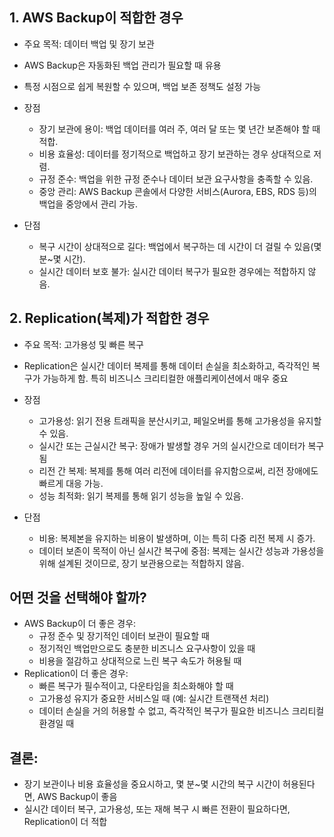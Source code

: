 ## 1. AWS Backup이 적합한 경우
- 주요 목적: 데이터 백업 및 장기 보관
- AWS Backup은 자동화된 백업 관리가 필요할 때 유용
- 특정 시점으로 쉽게 복원할 수 있으며, 백업 보존 정책도 설정 가능

- 장점
    - 장기 보관에 용이: 백업 데이터를 여러 주, 여러 달 또는 몇 년간 보존해야 할 때 적합.
    - 비용 효율성: 데이터를 정기적으로 백업하고 장기 보관하는 경우 상대적으로 저렴.
    - 규정 준수: 백업을 위한 규정 준수나 데이터 보관 요구사항을 충족할 수 있음.
    - 중앙 관리: AWS Backup 콘솔에서 다양한 서비스(Aurora, EBS, RDS 등)의 백업을 중앙에서 관리 가능.
- 단점
    - 복구 시간이 상대적으로 길다: 백업에서 복구하는 데 시간이 더 걸릴 수 있음(몇 분~몇 시간).
    - 실시간 데이터 보호 불가: 실시간 데이터 복구가 필요한 경우에는 적합하지 않음.

## 2. Replication(복제)가 적합한 경우
- 주요 목적: 고가용성 및 빠른 복구
- Replication은 실시간 데이터 복제를 통해 데이터 손실을 최소화하고, 즉각적인 복구가 가능하게 함. 특히 비즈니스 크리티컬한 애플리케이션에서 매우 중요

- 장점
    - 고가용성: 읽기 전용 트래픽을 분산시키고, 페일오버를 통해 고가용성을 유지할 수 있음.
    - 실시간 또는 근실시간 복구: 장애가 발생할 경우 거의 실시간으로 데이터가 복구됨
    - 리전 간 복제: 복제를 통해 여러 리전에 데이터를 유지함으로써, 리전 장애에도 빠르게 대응 가능.
    - 성능 최적화: 읽기 복제를 통해 읽기 성능을 높일 수 있음.
- 단점
    - 비용: 복제본을 유지하는 비용이 발생하며, 이는 특히 다중 리전 복제 시 증가.
    - 데이터 보존이 목적이 아닌 실시간 복구에 중점: 복제는 실시간 성능과 가용성을 위해 설계된 것이므로, 장기 보관용으로는 적합하지 않음.

## 어떤 것을 선택해야 할까?
- AWS Backup이 더 좋은 경우:
    - 규정 준수 및 장기적인 데이터 보관이 필요할 때
    - 정기적인 백업만으로도 충분한 비즈니스 요구사항이 있을 때
    - 비용을 절감하고 상대적으로 느린 복구 속도가 허용될 때
- Replication이 더 좋은 경우:
    - 빠른 복구가 필수적이고, 다운타임을 최소화해야 할 때
    - 고가용성 유지가 중요한 서비스일 때 (예: 실시간 트랜잭션 처리)
    - 데이터 손실을 거의 허용할 수 없고, 즉각적인 복구가 필요한 비즈니스 크리티컬 환경일 때

## 결론:
- 장기 보관이나 비용 효율성을 중요시하고, 몇 분~몇 시간의 복구 시간이 허용된다면, AWS Backup이 좋음
- 실시간 데이터 복구, 고가용성, 또는 재해 복구 시 빠른 전환이 필요하다면, Replication이 더 적합
